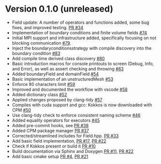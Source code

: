 # Version 0.1.0 (unreleased)
- Field update: A number of operators and functions added, some bug fixes, and improved testing. [PR #34](https://github.com/exasim-project/NeoFOAM/pull/34)
- Implementation of boundary conditions and finite volume fields [#74](https://github.com/exasim-project/NeoFOAM/pull/74)
- Initial MPI support and infrastructure added, specifically focusing on not blocking communication [#79](https://github.com/exasim-project/NeoFOAM/pull/79).
- Inject the boundaryconditionsstrategy with compile discovery into the boundary condition  [#83](https://github.com/exasim-project/NeoFOAM/pull/83)
- Add compile time derived class discovery [#80](https://github.com/exasim-project/NeoFOAM/pull/80)
- Basic introduction macros for console printouts to screen (Debug, Info, and Error), as well as assert checking and throwing [#63](https://github.com/exasim-project/NeoFOAM/pull/63)
- Added boundaryField and domainField [#54](https://github.com/exasim-project/NeoFOAM/pull/54)
- Basic implementation of an unstructuredMesh [#53](https://github.com/exasim-project/NeoFOAM/pull/53)
- Enforce 80 characters limit [#59](https://github.com/exasim-project/NeoFOAM/pull/59)
- Improved and documented the workflow with vscode [#58](https://github.com/exasim-project/NeoFOAM/pull/58)
- Added dictionary class [#52](https://github.com/exasim-project/NeoFOAM/pull/52)
- Applied changes proposed by clang-tidy [#57](https://github.com/exasim-project/NeoFOAM/pull/57)
- Compiles with cuda support and gcc: Kokkos is now downloaded with CPM [#50](https://github.com/exasim-project/NeoFOAM/pull/50)
- Use clang-tidy check to enforce consistent naming scheme [#46](https://github.com/exasim-project/NeoFOAM/pull/46)
- Added equality operators for executors [#45](https://github.com/exasim-project/NeoFOAM/pull/45)
- Added pre-commit hooks, see [PR #38](https://github.com/exasim-project/NeoFOAM/pull/38)
- Added CPM package manager [PR #37](https://github.com/exasim-project/NeoFOAM/pull/37)
- Corrected/streamlined includes for Field.hpp. [PR #33](https://github.com/exasim-project/NeoFOAM/pull/33)
- Add basic field implementation, [PR #17](https://github.com/exasim-project/NeoFOAM/pull/17), [PR #22](https://github.com/exasim-project/NeoFOAM/pull/22)
- Check if Kokkos present or build it [PR #10](https://github.com/exasim-project/NeoFOAM/pull/10)
- Build documentation via Sphinx and Doxygen [PR #11](https://github.com/exasim-project/NeoFOAM/pull/11), [PR #22](https://github.com/exasim-project/NeoFOAM/pull/22)
- Add basic cmake setup [PR #4](https://github.com/exasim-project/NeoFOAM/pull/4), [PR #21](https://github.com/exasim-project/NeoFOAM/pull/21)
